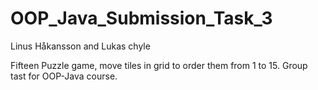 # OOP_Java_Submission_Task_3
Linus Håkansson and Lukas chyle

Fifteen Puzzle game, move tiles in grid to order them from 1 to 15.
Group tast for OOP-Java course.
